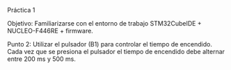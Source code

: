 Práctica 1

Objetivo:
Familiarizarse con el entorno de trabajo STM32CubeIDE + NUCLEO-F446RE + firmware. 

Punto 2:
Utilizar el pulsador (B1) para controlar el tiempo de encendido.  Cada vez que se presiona el pulsador el tiempo de encendido debe alternar entre 200 ms y 500 ms.

